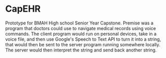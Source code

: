 # CapEHR

Prototype for BMAH High school Senior Year Capstone. Premise was a program that doctors could use to navigate medical records using voice commands.
The client program would run on personal devices, take in a voice file, and then use Google's Speech to Text API to turn it into a string, that
would then be sent to the server program running somewhere locally. The server would then interpret the string and send back another string. 
